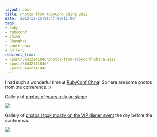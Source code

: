 ```yaml
---
layout: post
title: Photos from RubyConf China 2012
date: '2012-11-25T02:47:00+11:00'
tags:
- ruby
- rubyconf
- China
- Shanghai
- conference
- gallery
redirect_from:
- /post/36432141846/photos-from-rubyconf-china-2012
- /post/36432141846/
- /post/36432141846
---
```

I had such a wonderful time at [RubyConf China](http://rubyconfchina.org/)! So here are some photos from the conference. :)

Gallery of [photos of yours truly on stage](https://www.flickr.com/photos/ifredwu/sets/72157658573488481):

![](/img/posts/old/21219812889_ffd7fcbf96_c.jpg)

Gallery of [photos I took mostly on the VIP dinner event](https://www.flickr.com/photos/ifredwu/sets/72157658621968985) the day before the conference:

![](/img/posts/old/21224845700_224e8c76e3_c.jpg)

